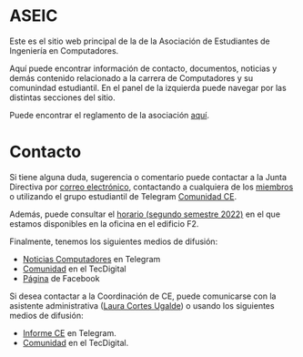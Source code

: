 # ASEIC

Este es el sitio web principal de la de la Asociación de Estudiantes de Ingeniería en Computadores.

Aquí puede encontrar información de contacto, documentos, noticias y demás contenido relacionado a la carrera de Computadores y su comunindad estudiantil. En el panel de la izquierda puede navegar por las distintas secciones del sitio.

Puede encontrar el reglamento de la asociación [aquí](aseic-rel://reglamento.pdf).

# Contacto

Si tiene alguna duda, sugerencia o comentario puede contactar a la Junta Directiva por [correo electrónico](mailto:aseic.itcr@gmail.com), contactando a cualquiera de los [miembros](representacion_estudiantil.md#junta-directiva) o utilizando el grupo estudiantil de Telegram [Comunidad CE](https://t.me/ComunidadCeTec).

Además, puede consultar el [horario (segundo semestre 2022)](https://docs.google.com/spreadsheets/d/e/2PACX-1vTOaClZSFAgSI2sWVAt1Tsc4JfsNur9xIClDmj3n-VkePphYslOBlxPVWOjx0w907OSVxcdptUN7qvZ/pubhtml?gid=0&single=true) en el que estamos disponibles en la oficina en el edificio F2.

Finalmente, tenemos los siguientes medios de difusión:

- [Noticias Computadores](https://t.me/ce_tec) en Telegram
- [Comunidad](https://tecdigital.tec.ac.cr/dotlrn/escuela/escuela.IDC/estudiantes.IDC/) en el TecDigital
- [Página](https://www.facebook.com/TECComputadores) de Facebook

Si desea contactar a la Coordinación de CE, puede comunicarse con la asistente administrativa ([Laura Cortes Ugalde](mailto:lcortes@itcr.ac.cr)) o usando los siguientes medios de difusión:

- [Informe CE](https://t.me/joinchat/Ur4GI7TinIs2YWZh) en Telegram.
- [Comunidad](https://tecdigital.tec.ac.cr/dotlrn/escuela/escuela.IDC) en el TecDigital.
